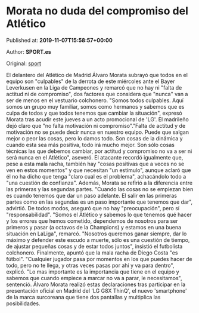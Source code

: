 
# Morata no duda del compromiso del Atlético

Published at: **2019-11-07T15:58:57+00:00**

Author: **SPORT.es**

Original: [sport](https://www.sport.es/es/noticias/atletico-de-madrid/morata-duda-del-compromiso-del-atletico-7718424)

El delantero del Atlético de Madrid Álvaro Morata subrayó que todos en el equipo son "culpables" de la derrota de este miércoles ante el Bayer Leverkusen en la Liga de Campeones y remarcó que no hay ni "falta de actitud ni de compromiso", dos factores que considera que "nunca" van a ser de menos en el vestuario colchonero.
"Somos todos culpables. Aquí somos un grupo muy familiar, somos como hermanos y sabemos que es culpa de todos y que todos tenemos que cambiar la situación", expresó Morata tras acudir este jueves a un acto promocional de 'LG'.
El madrileño dejó claro que "no falta motivación ni compromiso"."Falta de actitud y de motivación no se puede decir nunca en nuestro equipo. Puede que salgan mejor o peor las cosas, pero lo damos todo. Son cosas de la dinámica y cuando esta sea más positiva, todo irá mucho mejor. Son sólo cosas técnicas las que debemos cambiar, por actitud y compromiso no va a ser ni será nunca en el Atlético", aseveró.
El atacante recordó igualmente que, pese a esta mala racha, también hay "cosas positivas que a veces no se ven en estos momentos" y que necesitan "un estímulo", aunque aclaró que él no ha dicho que tenga "claro cual es el problema", achacándolo todo a "una cuestión de confianza".
Además, Morata se refirió a la diferencia entre las primeras y las segundas partes. "Cuando las cosas no se empiezan bien es cuando tenemos que dar un paso adelante. El salir en las primeras partes como en las segundas es un paso importante que tenemos que dar", advirtió.
De todos modos, aseguró que no hay "preocupación", pero sí "responsabilidad". "Somos el Atlético y sabemos lo que tenemos qué hacer y los errores que hemos cometido, dependemos de nosotros para ser primeros y pasar (a octavos de la Champions) y estamos en una buena situación en LaLiga", remarcó.
"Nosotros queremos ganar siempre, dar lo máximo y defender este escudo a muerte, sólo es una cuestión de tiempo, de ajustar pequeñas cosas y de estar todos juntos", insistió el futbolista colchonero.
Finalmente, apuntó que la mala racha de Diego Costa "es fútbol". "Cualquier jugador pasa por momentos en los que puedes hacer de todo, pero no te llega, y otras veces pasas por ahí y va para dentro", explicó. "Lo mas importante es la importancia que tiene en el equipo y sabemos que cuando empiece a marcar no va a parar, le necesitamos", sentenció.
Álvaro Morata realizó estas declaraciones tras participar en la presentación oficial en Madrid del 'LG G8X ThinQ', el nuevo 'smartphone' de la marca surcoreana que tiene dos pantallas y multiplica las posibilidades.
